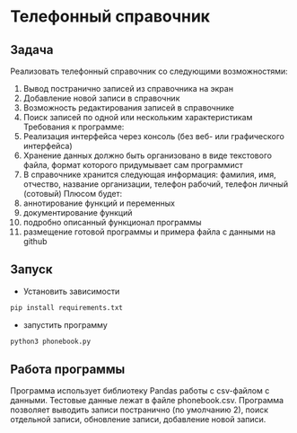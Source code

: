 # Телефонный справочник

## Задача

Реализовать телефонный справочник со следующими возможностями:
1.    Вывод постранично записей из справочника на экран
2.    Добавление новой записи в справочник
3.    Возможность редактирования записей в справочнике
4.    Поиск записей по одной или нескольким характеристикам
Требования к программе:
1.    Реализация интерфейса через консоль (без веб- или графического интерфейса)
2.    Хранение данных должно быть организовано в виде текстового файла, формат которого придумывает сам программист
3.    В справочнике хранится следующая информация: фамилия, имя, отчество, название организации, телефон рабочий, телефон личный (сотовый)
Плюсом будет:
1.    аннотирование функций и переменных
2.    документирование функций
3.    подробно описанный функционал программы
4.    размещение готовой программы и примера файла с данными на github


## Запуск
- Установить зависимости

```bash
pip install requirements.txt

```
- запустить программу

```bash
python3 phonebook.py
```

## Работа программы
Программа использует библиотеку Pandas работы с csv-файлом с данными. Тестовые данные лежат в файле
phonebook.csv. Программа позволяет выводить записи постранично (по умолчанию 2), поиск отдельной записи, обновление
записи, добавление новой записи.
